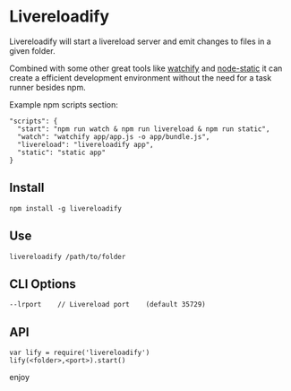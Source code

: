 # Livereloadify

Livereloadify will start a livereload server and emit changes to files in a given folder.

Combined with some other great tools like [watchify]() and [node-static]() it can create a efficient development environment without the need for a task runner besides npm.

Example npm scripts section:

	"scripts": {
	  "start": "npm run watch & npm run livereload & npm run static",
	  "watch": "watchify app/app.js -o app/bundle.js",
	  "livereload": "livereloadify app",
	  "static": "static app"
	}

## Install

    npm install -g livereloadify

## Use

    livereloadify /path/to/folder

## CLI Options

	--lrport    // Livereload port    (default 35729)

## API

	var lify = require('livereloadify')
	lify(<folder>,<port>).start()

enjoy

